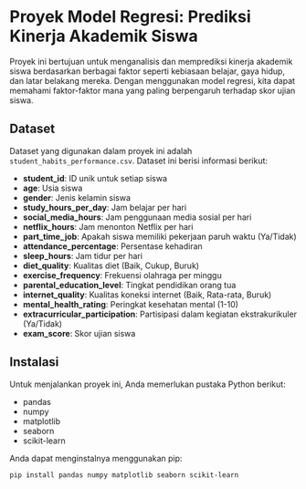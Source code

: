 # Proyek Model Regresi: Prediksi Kinerja Akademik Siswa

Proyek ini bertujuan untuk menganalisis dan memprediksi kinerja akademik siswa berdasarkan berbagai faktor seperti kebiasaan belajar, gaya hidup, dan latar belakang mereka. Dengan menggunakan model regresi, kita dapat memahami faktor-faktor mana yang paling berpengaruh terhadap skor ujian siswa.

## Dataset

Dataset yang digunakan dalam proyek ini adalah `student_habits_performance.csv`. Dataset ini berisi informasi berikut:

* **student_id**: ID unik untuk setiap siswa
* **age**: Usia siswa
* **gender**: Jenis kelamin siswa
* **study_hours_per_day**: Jam belajar per hari
* **social_media_hours**: Jam penggunaan media sosial per hari
* **netflix_hours**: Jam menonton Netflix per hari
* **part_time_job**: Apakah siswa memiliki pekerjaan paruh waktu (Ya/Tidak)
* **attendance_percentage**: Persentase kehadiran
* **sleep_hours**: Jam tidur per hari
* **diet_quality**: Kualitas diet (Baik, Cukup, Buruk)
* **exercise_frequency**: Frekuensi olahraga per minggu
* **parental_education_level**: Tingkat pendidikan orang tua
* **internet_quality**: Kualitas koneksi internet (Baik, Rata-rata, Buruk)
* **mental_health_rating**: Peringkat kesehatan mental (1-10)
* **extracurricular_participation**: Partisipasi dalam kegiatan ekstrakurikuler (Ya/Tidak)
* **exam_score**: Skor ujian siswa

## Instalasi

Untuk menjalankan proyek ini, Anda memerlukan pustaka Python berikut:

* pandas
* numpy
* matplotlib
* seaborn
* scikit-learn

Anda dapat menginstalnya menggunakan pip:

```bash
pip install pandas numpy matplotlib seaborn scikit-learn
